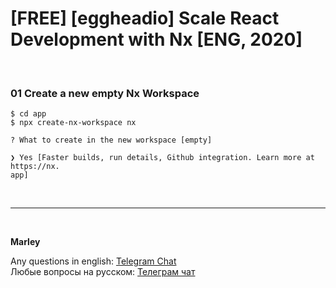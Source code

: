 # [FREE] [eggheadio] Scale React Development with Nx [ENG, 2020]

<br/>

### 01 Create a new empty Nx Workspace

    $ cd app
    $ npx create-nx-workspace nx

```
? What to create in the new workspace [empty]

❯ Yes [Faster builds, run details, Github integration. Learn more at https://nx.
app]
```

<br/>

---

<br/>

**Marley**

Any questions in english: <a href="https://jsdev.org/chat/">Telegram Chat</a>  
Любые вопросы на русском: <a href="https://jsdev.ru/chat/">Телеграм чат</a>
